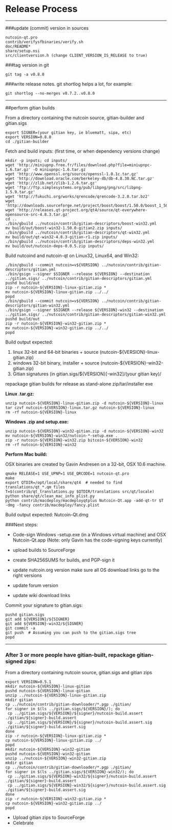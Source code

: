 Release Process
====================

* * *

###update (commit) version in sources


	nutcoin-qt.pro
	contrib/verifysfbinaries/verify.sh
	doc/README*
	share/setup.nsi
	src/clientversion.h (change CLIENT_VERSION_IS_RELEASE to true)

###tag version in git

	git tag -a v0.8.0

###write release notes. git shortlog helps a lot, for example:

	git shortlog --no-merges v0.7.2..v0.8.0

* * *

##perform gitian builds

 From a directory containing the nutcoin source, gitian-builder and gitian.sigs
  
	export SIGNER=(your gitian key, ie bluematt, sipa, etc)
	export VERSION=0.8.0
	cd ./gitian-builder

 Fetch and build inputs: (first time, or when dependency versions change)

	mkdir -p inputs; cd inputs/
	wget 'http://miniupnp.free.fr/files/download.php?file=miniupnpc-1.6.tar.gz' -O miniupnpc-1.6.tar.gz
	wget 'http://www.openssl.org/source/openssl-1.0.1c.tar.gz'
	wget 'http://download.oracle.com/berkeley-db/db-4.8.30.NC.tar.gz'
	wget 'http://zlib.net/zlib-1.2.6.tar.gz'
	wget 'ftp://ftp.simplesystems.org/pub/libpng/png/src/libpng-1.5.9.tar.gz'
	wget 'http://fukuchi.org/works/qrencode/qrencode-3.2.0.tar.bz2'
	wget 'http://downloads.sourceforge.net/project/boost/boost/1.50.0/boost_1_50_0.tar.bz2'
	wget 'http://releases.qt-project.org/qt4/source/qt-everywhere-opensource-src-4.8.3.tar.gz'
	cd ..
	./bin/gbuild ../nutcoin/contrib/gitian-descriptors/boost-win32.yml
	mv build/out/boost-win32-1.50.0-gitian2.zip inputs/
	./bin/gbuild ../nutcoin/contrib/gitian-descriptors/qt-win32.yml
	mv build/out/qt-win32-4.8.3-gitian-r1.zip inputs/
	./bin/gbuild ../nutcoin/contrib/gitian-descriptors/deps-win32.yml
	mv build/out/nutcoin-deps-0.0.5.zip inputs/

 Build nutcoind and nutcoin-qt on Linux32, Linux64, and Win32:
  
	./bin/gbuild --commit nutcoin=v${VERSION} ../nutcoin/contrib/gitian-descriptors/gitian.yml
	./bin/gsign --signer $SIGNER --release ${VERSION} --destination ../gitian.sigs/ ../nutcoin/contrib/gitian-descriptors/gitian.yml
	pushd build/out
	zip -r nutcoin-${VERSION}-linux-gitian.zip *
	mv nutcoin-${VERSION}-linux-gitian.zip ../../
	popd
	./bin/gbuild --commit nutcoin=v${VERSION} ../nutcoin/contrib/gitian-descriptors/gitian-win32.yml
	./bin/gsign --signer $SIGNER --release ${VERSION}-win32 --destination ../gitian.sigs/ ../nutcoin/contrib/gitian-descriptors/gitian-win32.yml
	pushd build/out
	zip -r nutcoin-${VERSION}-win32-gitian.zip *
	mv nutcoin-${VERSION}-win32-gitian.zip ../../
	popd

  Build output expected:

  1. linux 32-bit and 64-bit binaries + source (nutcoin-${VERSION}-linux-gitian.zip)
  2. windows 32-bit binary, installer + source (nutcoin-${VERSION}-win32-gitian.zip)
  3. Gitian signatures (in gitian.sigs/${VERSION}[-win32]/(your gitian key)/

repackage gitian builds for release as stand-alone zip/tar/installer exe

**Linux .tar.gz:**

	unzip nutcoin-${VERSION}-linux-gitian.zip -d nutcoin-${VERSION}-linux
	tar czvf nutcoin-${VERSION}-linux.tar.gz nutcoin-${VERSION}-linux
	rm -rf nutcoin-${VERSION}-linux

**Windows .zip and setup.exe:**

	unzip nutcoin-${VERSION}-win32-gitian.zip -d nutcoin-${VERSION}-win32
	mv nutcoin-${VERSION}-win32/nutcoin-*-setup.exe .
	zip -r nutcoin-${VERSION}-win32.zip bitcoin-${VERSION}-win32
	rm -rf nutcoin-${VERSION}-win32

**Perform Mac build:**

  OSX binaries are created by Gavin Andresen on a 32-bit, OSX 10.6 machine.

	qmake RELEASE=1 USE_UPNP=1 USE_QRCODE=1 nutcoin-qt.pro
	make
	export QTDIR=/opt/local/share/qt4  # needed to find translations/qt_*.qm files
	T=$(contrib/qt_translations.py $QTDIR/translations src/qt/locale)
	python share/qt/clean_mac_info_plist.py
	python contrib/macdeploy/macdeployqtplus Nutcoin-Qt.app -add-qt-tr $T -dmg -fancy contrib/macdeploy/fancy.plist

 Build output expected: Nutcoin-Qt.dmg

###Next steps:

* Code-sign Windows -setup.exe (in a Windows virtual machine) and
  OSX Nutcoin-Qt.app (Note: only Gavin has the code-signing keys currently)

* upload builds to SourceForge

* create SHA256SUMS for builds, and PGP-sign it

* update nutcoin.org version
  make sure all OS download links go to the right versions

* update forum version

* update wiki download links

Commit your signature to gitian.sigs:

	pushd gitian.sigs
	git add ${VERSION}/${SIGNER}
	git add ${VERSION}-win32/${SIGNER}
	git commit -a
	git push  # Assuming you can push to the gitian.sigs tree
	popd

-------------------------------------------------------------------------

### After 3 or more people have gitian-built, repackage gitian-signed zips:

From a directory containing nutcoin source, gitian.sigs and gitian zips

	export VERSION=0.5.1
	mkdir nutcoin-${VERSION}-linux-gitian
	pushd nutcoin-${VERSION}-linux-gitian
	unzip ../nutcoin-${VERSION}-linux-gitian.zip
	mkdir gitian
	cp ../nutcoin/contrib/gitian-downloader/*.pgp ./gitian/
	for signer in $(ls ../gitian.sigs/${VERSION}/); do
	 cp ../gitian.sigs/${VERSION}/${signer}/nutcoin-build.assert ./gitian/${signer}-build.assert
	 cp ../gitian.sigs/${VERSION}/${signer}/nutcoin-build.assert.sig ./gitian/${signer}-build.assert.sig
	done
	zip -r nutcoin-${VERSION}-linux-gitian.zip *
	cp nutcoin-${VERSION}-linux-gitian.zip ../
	popd
	mkdir nutcoin-${VERSION}-win32-gitian
	pushd nutcoin-${VERSION}-win32-gitian
	unzip ../nutcoin-${VERSION}-win32-gitian.zip
	mkdir gitian
	cp ../nutcoin/contrib/gitian-downloader/*.pgp ./gitian/
	for signer in $(ls ../gitian.sigs/${VERSION}-win32/); do
	 cp ../gitian.sigs/${VERSION}-win32/${signer}/nutcoin-build.assert ./gitian/${signer}-build.assert
	 cp ../gitian.sigs/${VERSION}-win32/${signer}/nutcoin-build.assert.sig ./gitian/${signer}-build.assert.sig
	done
	zip -r nutcoin-${VERSION}-win32-gitian.zip *
	cp nutcoin-${VERSION}-win32-gitian.zip ../
	popd

- Upload gitian zips to SourceForge
- Celebrate 
